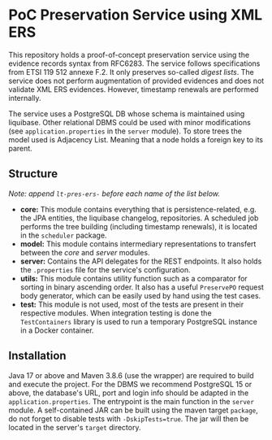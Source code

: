 # PoC Preservation Service using XML ERS 

This repository holds a proof-of-concept preservation service using the evidence records syntax from RFC6283.
The service follows specifications from ETSI 119 512 annexe F.2. It only preserves so-called *digest lists*.
The service does not perform augmentation of provided evidences and does not validate XML ERS evidences.
However, timestamp renewals are performed internally.

The service uses a PostgreSQL DB whose schema is maintained using liquibase. Other relational DBMS could be used with minor modifications (see ```application.properties``` in the ``server`` module).
To store trees the model used is Adjacency List. Meaning that a node holds a foreign key to its parent.

## Structure

*Note: append ``lt-pres-ers-`` before each name of the list below.*

*  **core:** This module contains everything that is persistence-related, e.g. the JPA entities, the liquibase changelog, repositories. A scheduled job performs the tree building (including timestamp renewals), it is located in the ``scheduler`` package.
*  **model:** This module contains intermediary representations to transfert between the *core* and *server* modules.
*  **server:** Contains the API delegates for the REST endpoints. It also holds the ``.properties`` file for the service's configuration.
*  **utils:** This module contains utility function such as a comparator for sorting in binary ascending order. It also has a useful ``PreservePO`` request body generator, which can be easily used by hand using the test cases.
*  **test:** This module is not used, most of the tests are present in their respective modules. When integration testing is done the ``TestContainers`` library is used to run a temporary PostgreSQL instance in a Docker container. 

## Installation

Java 17 or above and Maven 3.8.6 (use the wrapper) are required to build and execute the project. For the DBMS we recommend PostgreSQL 15 or above, the database's URL, port and login info should be adapted in the ```application.properties```. 
The entrypoint is the main function in the ``server`` module.
A self-contained JAR can be built using the maven target ``package``, do not forget to disable tests with `-DskipTests=true`. The jar will then be located in the server's `target` directory.
